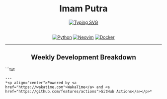 <div align="center">

  <h1>Imam Putra</h1>

  <a href="#">
    <img src="https://readme-typing-svg.herokuapp.com?font=Fira+Code&size=25&pause=1000&color=F72CBF&center=true&width=435&lines=AI+Enthusiast;Interdisciplinary+Learner;Lifelong+Learner" alt="Typing SVG" />
  </a>

  <br>
  <br>

  <p>
    <a href="#"><img src="https://img.shields.io/badge/Python-3776AB?style=for-the-badge&logo=python&logoColor=white" alt="Python"></a>
    <a href="#"><img src="https://img.shields.io/badge/Neovim-57A143?style=for-the-badge&logo=neovim&logoColor=white" alt="Neovim"></a>
    <a href="#"><img src="https://img.shields.io/badge/Docker-2496ED?style=for-the-badge&logo=docker&logoColor=white" alt="Docker"></a>
  </p>

</div>

---

<h2 align="center">Weekly Development Breakdown</h2>
```txt













```
---
*<p align="center">Powered by <a href="https://wakatime.com">WakaTime</a> and <a href="https://github.com/features/actions">GitHub Actions</a></p>*
